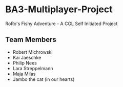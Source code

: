 # BA3-Multiplayer-Project
 RoRo's Fishy Adventure - A CGL Self Initiated Project
 
 
 ## Team Members
- Robert Michrowski
- Kai Jaeschke
- Philip Nees
- Lara Streppelmann
- Maja Milas
- Jambo the cat (in our hearts)
